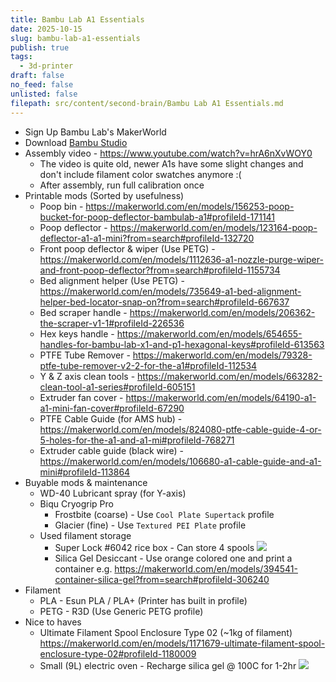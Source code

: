```yaml
---
title: Bambu Lab A1 Essentials
date: 2025-10-15
slug: bambu-lab-a1-essentials
publish: true
tags:
  - 3d-printer
draft: false
no_feed: false
unlisted: false
filepath: src/content/second-brain/Bambu Lab A1 Essentials.md
---
```


* Sign Up Bambu Lab's MakerWorld
* Download [Bambu Studio](https://bambulab.com/en/download/studio)
* Assembly video - https://www.youtube.com/watch?v=hrA6nXvWOY0
  * The video is quite old, newer A1s have some slight changes and don't include filament color swatches anymore :(
  * After assembly, run full calibration once
* Printable mods (Sorted by usefulness)
  * Poop bin - https://makerworld.com/en/models/156253-poop-bucket-for-poop-deflector-bambulab-a1#profileId-171141
  * Poop deflector - https://makerworld.com/en/models/123164-poop-deflector-a1-a1-mini?from=search#profileId-132720
  * Front poop deflector & wiper (Use PETG) - https://makerworld.com/en/models/1112636-a1-nozzle-purge-wiper-and-front-poop-deflector?from=search#profileId-1155734
  * Bed alignment helper (Use PETG) - https://makerworld.com/en/models/735649-a1-bed-alignment-helper-bed-locator-snap-on?from=search#profileId-667637
  * Bed scraper handle - https://makerworld.com/en/models/206362-the-scraper-v1-1#profileId-226536
  * Hex keys handle - https://makerworld.com/en/models/654655-handles-for-bambu-lab-x1-and-p1-hexagonal-keys#profileId-613563
  * PTFE Tube Remover - https://makerworld.com/en/models/79328-ptfe-tube-remover-v2-2-for-the-a1#profileId-112534
  * Y & Z axis clean tools - https://makerworld.com/en/models/663282-clean-tool-a1-series#profileId-605151
  * Extruder fan cover - https://makerworld.com/en/models/64190-a1-a1-mini-fan-cover#profileId-67290
  * PTFE Cable Guide (for AMS hub) - https://makerworld.com/en/models/824080-ptfe-cable-guide-4-or-5-holes-for-the-a1-and-a1-mi#profileId-768271
  * Extruder cable guide (black wire) - https://makerworld.com/en/models/106680-a1-cable-guide-and-a1-mini#profileId-113864
* Buyable mods & maintenance
  * WD-40 Lubricant spray (for Y-axis)
  * Biqu Cryogrip Pro
    * Frostbite (coarse) - Use `Cool Plate Supertack` profile
    * Glacier (fine) - Use `Textured PEI Plate` profile
  * Used filament storage
    * Super Lock #6042 rice box - Can store 4 spools ![](0-Inbox/attachments/Bambulab%20A1%20Essentials.png)
    * Silica Gel Desiccant - Use orange colored one and print a container e.g. https://makerworld.com/en/models/394541-container-silica-gel?from=search#profileId-306240
* Filament
  * PLA - Esun PLA / PLA+ (Printer has built in profile)
  * PETG - R3D (Use Generic PETG profile)
* Nice to haves
  * Ultimate Filament Spool Enclosure Type 02 (~1kg of filament) https://makerworld.com/en/models/1171679-ultimate-filament-spool-enclosure-type-02#profileId-1180009
  * Small (9L) electric oven - Recharge silica gel @ 100C for 1-2hr ![](0-Inbox/attachments/Bambulab%20A1%20Essentials-2.png)
